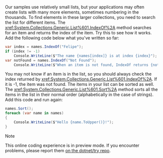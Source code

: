Our samples use relatively small lists, but your applications may often create lists with many more elements, sometimes numbering in the thousands. To find elements in these larger collections, you need to search the list for different items. The <xref:System.Collections.Generic.List%601.IndexOf%2A> method searches for an item and returns the index of the item. Try this to see how it works.  Add the following code below what you've written so far:

```csharp
var index = names.IndexOf("Felipe");
if (index != -1)
    Console.WriteLine($"The name {names[index]} is at index {index}");
var notFound = names.IndexOf("Not Found");
    Console.WriteLine($"When an item is not found, IndexOf returns {notFound}");
```

You may not know if an item is in the list, so you should always check the index returned by <xref:System.Collections.Generic.List%601.IndexOf%2A>. If it is -1, the item was not found.
The items in your list can be sorted as well. The <xref:System.Collections.Generic.List%601.Sort%2A> method sorts all the items in the list in their normal order (alphabetically in the case of strings). Add this code and run again:

```csharp
names.Sort();
foreach (var name in names)
{
    Console.WriteLine($"Hello {name.ToUpper()}!");
}
```

> [!NOTE]
> This online coding experience is in preview mode. If you encounter problems, please report them [on the dotnet/try repo](https://github.com/dotnet/try/issues).